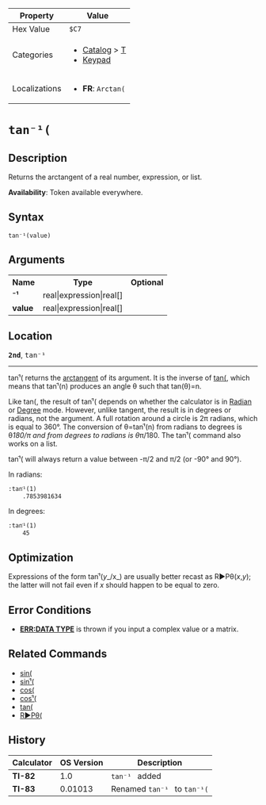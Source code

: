 | Property      | Value |
|---------------|-------|
| Hex Value     | `$C7`|
| Categories    | <ul><li>[Catalog](<../categories/Catalog.md>) > [T](<../categories/Catalog.md#T>)</li><li>[Keypad](<../categories/Keypad.md>)</li></ul> |
| Localizations | <ul><li><b>FR</b>: `Arctan(`</li></ul> |

# `tan⁻¹(`

## Description
Returns the arctangent of a real number, expression, or list.


<b>Availability</b>: Token available everywhere.

## Syntax
`tan⁻¹(value)`

## Arguments
<table>
<tr><th>Name</th><th>Type</th><th>Optional</th></tr>

<tr><td><b>⁻¹</b></td><td>real|expression|real[]</td><td></td></tr>

<tr><td><b>value</b></td><td>real|expression|real[]</td><td></td></tr>

</table>

## Location
<tt><kbd><b>2nd</b></kbd></tt>, <kbd>tan⁻¹</kbd>
<hr>

tanֿ¹( returns the [arctangent](https://mathworld.wolfram.com/InverseTangent.html) of its argument. It is the inverse of [tan(](/tan), which means that tanֿ¹(n) produces an angle θ such that tan(θ)=n.

Like tan(, the result of tanֿ¹( depends on whether the calculator is in [Radian](/radian-mode) or [Degree](/degree-mode) mode. However, unlike tangent, the result is in degrees or radians, not the argument. A full rotation around a circle is 2π radians, which is equal to 360°. The conversion of θ=tanֿ¹(n) from radians to degrees is θ*180/π and from degrees to radians is θ*π/180. The tanֿ¹( command also works on a list.

tanֿ¹( will always return a value between -π/2 and π/2 (or -90° and 90°).

In radians:

```ti-basic
:tanֿ¹(1)
    .7853981634
```

  
In degrees:

```ti-basic
:tanֿ¹(1)
    45
```

## Optimization

Expressions of the form tanֿ¹(_y__/x_) are usually better recast as R►Pθ(_x_,_y_); the latter will not fail even if _x_ should happen to be equal to zero.

## Error Conditions

*   **[ERR:DATA TYPE](/errors#datatype)** is thrown if you input a complex value or a matrix.

## Related Commands

*   [sin(](/sin)
*   [sinֿ¹(](/arcsin)
*   [cos(](/cos)
*   [cosֿ¹(](/arccos)
*   [tan(](/tan)
*   [R►Pθ(](/r-ptheta)

## History
| Calculator | OS Version | Description |
|------------|------------|-------------|
| <b>TI-82</b> | 1.0 | `tan⁻¹ ` added |
| <b>TI-83</b> | 0.01013 | Renamed `tan⁻¹ ` to `tan⁻¹(`


